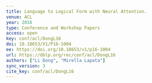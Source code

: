 ```yaml
---
title: Language to Logical Form with Neural Attention.
venue: ACL
year: 2016
type: Conference and Workshop Papers
access: open
key: conf/acl/DongL16
doi: 10.18653/V1/P16-1004
ee: https://doi.org/10.18653/v1/p16-1004
url: https://dblp.org/rec/conf/acl/DongL16
authors: ["Li Dong", "Mirella Lapata"]
sync_version: 3
cite_key: conf/acl/DongL16
---
```

